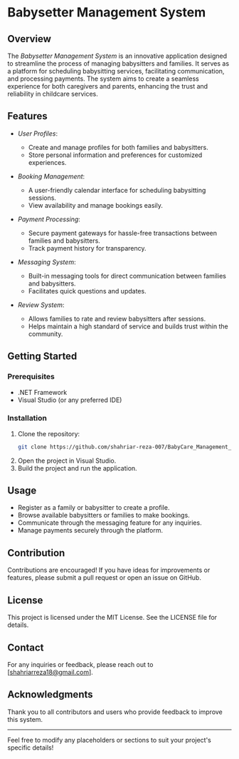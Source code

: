 # Babysetter Management System

## Overview
The *Babysetter Management System* is an innovative application designed to streamline the process of managing babysitters and families. It serves as a platform for scheduling babysitting services, facilitating communication, and processing payments. The system aims to create a seamless experience for both caregivers and parents, enhancing the trust and reliability in childcare services.

## Features
- *User Profiles*: 
  - Create and manage profiles for both families and babysitters.
  - Store personal information and preferences for customized experiences.

- *Booking Management*: 
  - A user-friendly calendar interface for scheduling babysitting sessions.
  - View availability and manage bookings easily.

- *Payment Processing*: 
  - Secure payment gateways for hassle-free transactions between families and babysitters.
  - Track payment history for transparency.

- *Messaging System*: 
  - Built-in messaging tools for direct communication between families and babysitters.
  - Facilitates quick questions and updates.

- *Review System*: 
  - Allows families to rate and review babysitters after sessions.
  - Helps maintain a high standard of service and builds trust within the community.

## Getting Started
### Prerequisites
- .NET Framework
- Visual Studio (or any preferred IDE)

### Installation
1. Clone the repository:
   ```bash
   git clone https://github.com/shahriar-reza-007/BabyCare_Management_System.git
2. Open the project in Visual Studio.
3. Build the project and run the application.

## Usage
- Register as a family or babysitter to create a profile.
- Browse available babysitters or families to make bookings.
- Communicate through the messaging feature for any inquiries.
- Manage payments securely through the platform.

## Contribution
Contributions are encouraged! If you have ideas for improvements or features, please submit a pull request or open an issue on GitHub.

## License
This project is licensed under the MIT License. See the LICENSE file for details.

## Contact
For any inquiries or feedback, please reach out to [shahriarreza18@gmail.com].

## Acknowledgments
Thank you to all contributors and users who provide feedback to improve this system.

---

Feel free to modify any placeholders or sections to suit your project's specific details!
